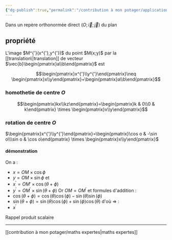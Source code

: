 ```yaml
---
{"dg-publish":true,"permalink":"/contribution à mon potager/application 2 tranformation du plan/"}
---
```


Dans un repère orthonormée direct $(O;\vec{i};\vec{j})$ du plan
## propriété
<style>
.container {font-family: sans-serif; text-align: center;}
.button-wrapper button {z-index: 1;height: 40px; width: 100px; margin: 10px;padding: 5px;}
.excalidraw .App-menu_top .buttonList { display: flex;}
.excalidraw-wrapper { height: 800px; margin: 50px; position: relative;}
:root[dir="ltr"] .excalidraw .layer-ui__wrapper .zen-mode-transition.App-menu_bottom--transition-left {transform: none;}
</style><script src="https://unpkg.com/react@17/umd/react.production.min.js"></script><script src="https://unpkg.com/react-dom@17/umd/react-dom.production.min.js"></script><script type="text/javascript" src="https://unpkg.com/@excalidraw/excalidraw@0.12.0/dist/excalidraw.production.min.js"></script><div id="Drawing_2023-01-25_1041.27.excalidraw.md1"></div><script>(function(){const InitialData={"type":"excalidraw","version":2,"source":"https://excalidraw.com","elements":[{"type":"arrow","version":37,"versionNonce":171079428,"isDeleted":false,"id":"AVTBT3IoF9_LUOtZ5RyDC","fillStyle":"hachure","strokeWidth":1,"strokeStyle":"solid","roughness":1,"opacity":100,"angle":0,"x":-148.25613403320312,"y":22.600341796875,"strokeColor":"#000000","backgroundColor":"transparent","width":4.664276123046875,"height":169.85845947265625,"seed":656683012,"groupIds":[],"strokeSharpness":"round","boundElements":[],"updated":1674639711457,"link":null,"locked":false,"startBinding":null,"endBinding":null,"lastCommittedPoint":null,"startArrowhead":null,"endArrowhead":"arrow","points":[[0,0],[4.664276123046875,-169.85845947265625]]},{"type":"arrow","version":104,"versionNonce":649727292,"isDeleted":false,"id":"XkoZd8LHoGmxcco8PtInB","fillStyle":"hachure","strokeWidth":1,"strokeStyle":"solid","roughness":1,"opacity":100,"angle":0,"x":-158.25079345703125,"y":21.93426513671875,"strokeColor":"#000000","backgroundColor":"transparent","width":140.82876586914062,"height":0.666107177734375,"seed":1100442428,"groupIds":[],"strokeSharpness":"round","boundElements":[],"updated":1674639738770,"link":null,"locked":false,"startBinding":null,"endBinding":null,"lastCommittedPoint":null,"startArrowhead":null,"endArrowhead":"arrow","points":[[0,0],[140.82876586914062,-0.666107177734375]]},{"type":"text","version":16,"versionNonce":868548612,"isDeleted":false,"id":"3Syyvjiv","fillStyle":"hachure","strokeWidth":1,"strokeStyle":"solid","roughness":1,"opacity":100,"angle":0,"x":-101.61376953125,"y":-142.43585205078125,"strokeColor":"#000000","backgroundColor":"transparent","width":78,"height":25,"seed":1296887356,"groupIds":[],"strokeSharpness":"sharp","boundElements":[],"updated":1674639761091,"link":null,"locked":false,"fontSize":20,"fontFamily":1,"text":"M(x ; y)","rawText":"M(x ; y)","baseline":17,"textAlign":"left","verticalAlign":"top","containerId":null,"originalText":"M(x ; y)"},{"type":"text","version":13,"versionNonce":1532759484,"isDeleted":false,"id":"f7M0yo5X","fillStyle":"hachure","strokeWidth":1,"strokeStyle":"solid","roughness":1,"opacity":100,"angle":0,"x":33.649169921875,"y":-79.82135009765625,"strokeColor":"#000000","backgroundColor":"transparent","width":94,"height":25,"seed":831277756,"groupIds":[],"strokeSharpness":"sharp","boundElements":[],"updated":1674639779845,"link":null,"locked":false,"fontSize":20,"fontFamily":1,"text":"M'(x' ; y')","rawText":"M'(x' ; y')","baseline":17,"textAlign":"left","verticalAlign":"top","containerId":null,"originalText":"M'(x' ; y')"},{"type":"line","version":91,"versionNonce":218506428,"isDeleted":false,"id":"FzJJiXMB095qjVaylt2S4","fillStyle":"hachure","strokeWidth":1,"strokeStyle":"solid","roughness":1,"opacity":100,"angle":0,"x":-91.61895751953125,"y":-108.6236572265625,"strokeColor":"#c92a2a","backgroundColor":"transparent","width":106.62465264350176,"height":37.71648860424757,"seed":578927620,"groupIds":[],"strokeSharpness":"round","boundElements":[],"updated":1674639801255,"link":null,"locked":false,"startBinding":null,"endBinding":null,"lastCommittedPoint":null,"startArrowhead":null,"endArrowhead":null,"points":[[0,0],[106.62465264350176,37.71648860424757]]},{"type":"image","version":46,"versionNonce":1912347196,"isDeleted":false,"id":"08Zf9kvE","fillStyle":"hachure","strokeWidth":1,"strokeStyle":"solid","roughness":1,"opacity":100,"angle":0,"x":-64.47802734375,"y":-75.19937133789062,"strokeColor":"#000000","backgroundColor":"transparent","width":43,"height":49,"seed":98636,"groupIds":[],"strokeSharpness":"sharp","boundElements":[],"updated":1674639904391,"link":null,"locked":false,"status":"pending","fileId":"5f58a44c0b2bed542aff1537843b8478349cb51c","scale":[1,1]}],"appState":{"theme":"light","viewBackgroundColor":"#ffffff","currentItemStrokeColor":"#c92a2a","currentItemBackgroundColor":"transparent","currentItemFillStyle":"hachure","currentItemStrokeWidth":1,"currentItemStrokeStyle":"solid","currentItemRoughness":1,"currentItemOpacity":100,"currentItemFontFamily":1,"currentItemFontSize":20,"currentItemTextAlign":"left","currentItemStrokeSharpness":"sharp","currentItemStartArrowhead":null,"currentItemEndArrowhead":"arrow","currentItemLinearStrokeSharpness":"round","gridSize":null,"colorPalette":{}},"files":{}};InitialData.scrollToContent=true;App=()=>{const e=React.useRef(null),t=React.useRef(null),[n,i]=React.useState({width:void 0,height:void 0});return React.useEffect(()=>{i({width:t.current.getBoundingClientRect().width,height:t.current.getBoundingClientRect().height});const e=()=>{i({width:t.current.getBoundingClientRect().width,height:t.current.getBoundingClientRect().height})};return window.addEventListener("resize",e),()=>window.removeEventListener("resize",e)},[t]),React.createElement(React.Fragment,null,React.createElement("div",{className:"excalidraw-wrapper",ref:t},React.createElement(ExcalidrawLib.Excalidraw,{ref:e,width:n.width,height:n.height,initialData:InitialData,viewModeEnabled:!0,zenModeEnabled:!0,gridModeEnabled:!1})))},excalidrawWrapper=document.getElementById("Drawing_2023-01-25_1041.27.excalidraw.md1");ReactDOM.render(React.createElement(App),excalidrawWrapper);})();</script>L'image $M^{'}(x^{'},y^{'})$ du point $M(x;y)$ par la [[translation\|translation]] de vecteur $\vec{b}\begin{pmatrix}a\\b\end{pmatrix}$ est
$$\begin{pmatrix}x^{'}\\y^{'}\end{pmatrix}\neq \begin{pmatrix}x\\y\end{pmatrix}+\begin{pmatrix}a\\b\end{pmatrix}$$
### homothetie de centre $O$
$$\begin{pmatrix}kx\\kz\end{pmatrix}=\begin{pmatrix}k & 0\\0 & k\end{pmatrix} \times \begin{pmatrix}x\\y\end{pmatrix}$$
### rotation de centre $O$
$\begin{pmatrix}x^{'}\\y^{'}\end{pmatrix}=\begin{pmatrix}\cos o & -\sin o\\\sin o & \cos o\end{pmatrix} \times \begin{pmatrix}x\\y\end{pmatrix}$
#### démonstration
On a :
- $x=OM \times \cos \phi$
- $y=OM \times \sin \phi$
et
- $x^{'}=OM' \times \cos (\theta+ \phi)$
- $y^{'}=OM^{'} \times \sin(\theta + \phi)$
Or $OM=OM^{'}$ et formules d'addition :
- $\cos (\theta+\phi)=\cos(\theta)\cos(\phi)-\sin(\theta)\sin(\phi)$
- $\sin(\theta+\phi)=\sin(\theta)\cos(\phi)+\sin(\phi)\cos(\theta)$
d'où $\Rightarrow$ :
- $x^{'}$

Rappel produit scalaire

---
[[contribution à mon potager/maths expertes\|maths expertes]]